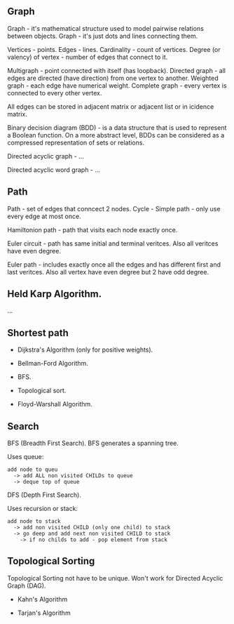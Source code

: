 Graph
-

Graph - it's mathematical structure used to model pairwise relations between objects.
Graph - it's just dots and lines connecting them.

Vertices - points.
Edges - lines.
Cardinality - count of vertices.
Degree (or valency) of vertex - number of edges that connect to it.

Multigraph - point connected with itself (has loopback).
Directed graph - all edges are directed (have direction) from one vertex to another.
Weighted graph - each edge have numerical weight. 
Complete graph - every vertex is connected to every other vertex.

All edges can be stored in adjacent matrix or adjacent list or in icidence matrix.

Binary decision diagram (BDD) -  is a data structure
that is used to represent a Boolean function.
On a more abstract level, BDDs can be considered
as a compressed representation of sets or relations.

Directed acyclic graph - ...

Directed acyclic word graph - ...

## Path

Path - set of edges that conncect 2 nodes.
Cycle -
Simple path - only use every edge at most once.

Hamiltonion path - path that visits each node exactly once.

Euler circuit - path has same initial and terminal veritces.
Also all veritces have even degree.

Euler path - includes exactly once all the edges and has different first and last veritces.
Also all vertex have even degree but 2 have odd degree.

## Held Karp Algorithm.

...

## Shortest path

* Dijkstra's Algorithm (only for positive weights).

* Bellman-Ford Algorithm.

* BFS.

* Topological sort.

* Floyd-Warshall Algorithm.

## Search

BFS (Breadth First Search).
BFS generates a spanning tree.

Uses queue:
````
add node to queu
  -> add ALL non visited CHILDs to queue
  -> deque top of queue
````

DFS (Depth First Search).

Uses recursion or stack:
````
add node to stack
  -> add non visited CHILD (only one child) to stack
  -> go deep and add next non visited CHILD to stack
    -> if no childs to add - pop element from stack
````

## Topological Sorting

Topological Sorting not have to be unique.
Won't work for Directed Acyclic Graph (DAG).

* Kahn's Algorithm

* Tarjan's Algorithm
